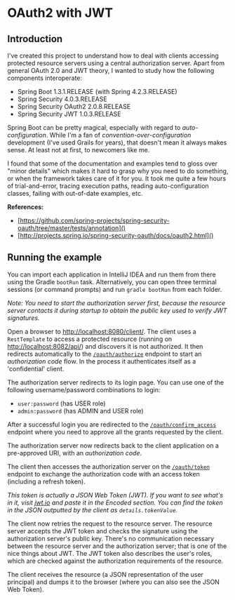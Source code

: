 # OAuth2 with JWT

## Introduction
I've created this project to understand how to deal with clients accessing protected resource servers using a central authorization server. Apart from general OAuth 2.0 and JWT theory, I wanted to study how the following components interoperate:

- Spring Boot 1.3.1.RELEASE (with Spring 4.2.3.RELEASE)
- Spring Security 4.0.3.RELEASE
- Spring Security OAuth2 2.0.8.RELEASE
- Spring Security JWT 1.0.3.RELEASE

Spring Boot can be pretty magical, especially with regard to *auto-configuration*. While I'm a fan of *convention-over-configuration* development (I've used Grails for years), that doesn't mean it always makes sense. At least not at first, to newcomers like me.

I found that some of the documentation and examples tend to gloss over "minor details" which makes it hard to grasp why you need to do something, or when the framework takes care of it for you. It took me quite a few hours of trial-and-error, tracing execution paths, reading auto-configuration classes, failing with out-of-date examples, etc.

**References:**

- [https://github.com/spring-projects/spring-security-oauth/tree/master/tests/annotation]()
- [http://projects.spring.io/spring-security-oauth/docs/oauth2.html]()


## Running the example

You can import each application in IntelliJ IDEA and run them from there using the Gradle `bootRun` task. Alternatively, you can open three terminal sessions (or command prompts) and run `gradle bootRun` from each folder. 

*Note: You need to start the authorization server first, because the resource server contacts it during startup to obtain the public key used to verify JWT signatures.*

Open a browser to [http://localhost:8080/client/](). The client uses a `RestTemplate` to access a protected resource (running on [http://localhost:8082/api/]()) and discovers it is not authorized. It then redirects automatically to the [`/oauth/authorize`](http://localhost:8081/oauth/authorize) endpoint to start an *authorization code* flow. In the process it authenticates itself as a 'confidential' client. 

The authorization server redirects to its login page. You can use one of the following username/password combinations to login:

- `user:password` (has USER role)
- `admin:password` (has ADMIN and USER role)

After a successful login you are redirected to the [`/oauth/confirm_access`](http://localhost:8081/oauth/confirm_access) endpoint where you need to approve all the grants requested by the client.

The authorization server now redirects back to the client application on a pre-approved URI, with an *authorization code*. 

The client then accesses the authorization server on the [`/oauth/token`](http://localhost:8081/oauth/token) endpoint to exchange the authorization code with an access token (including a refresh token). 

*This token is actually a JSON Web Token (JWT). If you want to see what's in it, visit [jwt.io](http://jwt.io/) and paste it in the Encoded section. You can find the token in the JSON outputted by the client as `details.tokenValue`.*

The client now retries the request to the resource server. The resource server accepts the JWT token and checks the signature using the authorization server's public key. There's no communication necessary between the resource server and the authorization server; that is one of the nice things about JWT. The JWT token also describes the user's roles, which are checked against the authorization requirements of the resource.

The client receives the resource (a JSON representation of the user principal) and dumps it to the browser (where you can also see the JSON Web Token).

